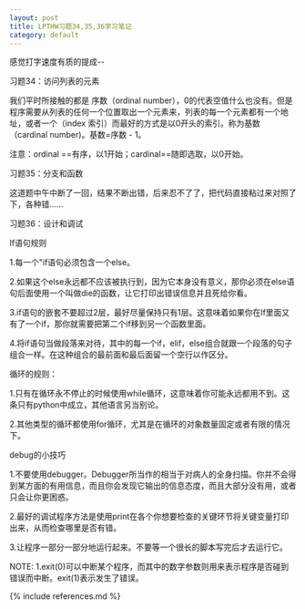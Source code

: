 ```yaml
---
layout: post
title: LPTHW习题34,35,36学习笔记
category: default
---
```


感觉打字速度有质的提成--

习题34：访问列表的元素

我们平时所接触的都是 序数（ordinal number），0的代表空值什么也没有。但是程序需要从列表的任何一个位置取出一个元素来，列表的每一个元素都有一个地址，或者一个（index 索引）而最好的方式是以0开头的索引。称为基数（cardinal number)。基数=序数 - 1。

注意：ordinal ==有序，以1开始；cardinal==随即选取，以0开始。

习题35：分支和函数

这道题中午中断了一回，结果不断出错，后来忍不了了，把代码直接粘过来对照了下，各种错......

习题36：设计和调试

If语句规则

1.每一个"if语句必须包含一个else。

2.如果这个else永远都不应该被执行到，因为它本身没有意义，那你必须在else语句后面使用一个叫做die的函数，让它打印出错误信息并且死给你看。

3.if语句的嵌套不要超过2层，最好尽量保持只有1层。这意味着如果你在If里面又有了一个if，那你就需要把第二个if移到另一个函数里面。

4.将if语句当做段落来对待，其中的每一个if，elif，else组合就跟一个段落的句子组合一样。在这种组合的最前面和最后面留一个空行以作区分。

循环的规则：

1.只有在循环永不停止的时候使用while循环，这意味着你可能永远都用不到。这条只有python中成立，其他语言另当别论。

2.其他类型的循环都使用for循环，尤其是在循环的对象数量固定或者有限的情况下。

debug的小技巧

1.不要使用debugger。Debugger所当作的相当于对病人的全身扫描。你并不会得到某方面的有用信息，而且你会发现它输出的信息态度，而且大部分没有用，或者只会让你更困惑。

2.最好的调试程序方法是使用print在各个你想要检查的关键环节将关键变量打印出来，从而检查哪里是否有错。

3.让程序一部分一部分地运行起来。不要等一个很长的脚本写完后才去运行它。

NOTE:
1.exit(0)可以中断某个程序，而其中的数字参数则用来表示程序是否碰到错误而中断。exit(1)表示发生了错误。


{% include references.md %}
